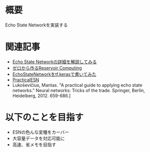 # 概要
Echo State Networkを実装する
# 関連記事
- [Echo State Networkの詳細を解説してみる](https://qiita.com/donaldchi/items/c65b978de384821f2942)
- [ゼロから作るReservoir Computing](https://qiita.com/pokotsun/items/dd8eb48fadeee052110b)
- [EchoStateNetworkをtf.kerasで書いてみた](https://qiita.com/k-kotera/items/f87ae8d04ad3962454d2)
- [PracticalESN](https://pdfs.semanticscholar.org/11bb/0941b1f6088783e26d7f9603789ee1db7faa.pdf)
- Lukoševičius, Mantas. "A practical guide to applying echo state networks." Neural networks: Tricks of the trade. Springer, Berlin, Heidelberg, 2012. 659-686.]

# 以下のことを目指す
- ESNの色んな変種をカーバー
- 大容量データを対応可能に
- 高速、省メモを目指す
